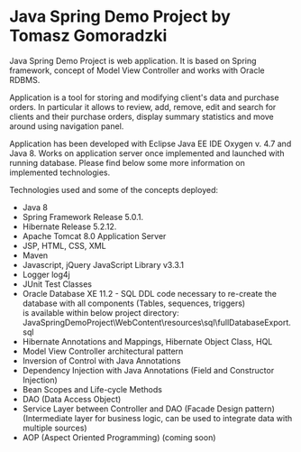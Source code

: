 # Java Spring Demo Project by Tomasz Gomoradzki

Java Spring Demo Project is web application. It is based on Spring framework, concept of Model View Controller and works with Oracle RDBMS.

Application is a tool for storing and modifying client's data and purchase orders. In particular it allows to review, add, remove, edit and search for clients and their purchase orders, display summary statistics and move around using navigation panel.

Application has been developed with Eclipse Java EE IDE Oxygen v. 4.7 and Java 8. Works on application server once implemented and launched with running database. Please find below some more information on implemented technologies.

Technologies used and some of the concepts deployed:

- Java 8
- Spring Framework Release 5.0.1.
- Hibernate Release 5.2.12.
- Apache Tomcat 8.0 Application Server
- JSP, HTML, CSS, XML
- Maven
- Javascript, jQuery JavaScript Library v3.3.1
- Logger log4j
- JUnit Test Classes
- Oracle Database XE 11.2 - SQL DDL code necessary to re-create the database with all components (Tables, sequences, triggers)  
  is available within below project directory: JavaSpringDemoProject\WebContent\resources\sql\fullDatabaseExport.sql
- Hibernate Annotations and Mappings, Hibernate Object Class, HQL
- Model View Controller architectural pattern
- Inversion of Control with Java Annotations
- Dependency Injection with Java Annotations (Field and Constructor Injection)
- Bean Scopes and Life-cycle Methods
- DAO (Data Access Object)
- Service Layer between Controller and DAO (Facade Design pattern) (Intermediate layer for business logic, can be used to integrate data with multiple sources)
- AOP (Aspect Oriented Programming) (coming soon)


